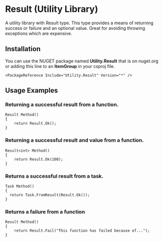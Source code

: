 # Result (Utility Library)

A utility library with Result type. This type provides a means of returning success or failure and an optional value. Great for avoiding throwing exceptions which are expensive.

## Installation

You can use the NUGET package named **Utility.Result** that is on nuget.org or adding this line to an **ItemGroup** in your csproj file.

```
<PackageReference Include="Utility.Result" Version="*" />
```

## Usage Examples

### Returning a successful result from a function.

```
Result Method()
{
    return Result.Ok();
}
```

### Returning a successful result and value from a function.

```
Result<int> Method()
{
    return Result.Ok(100);
}
```

### Returns a successful result from a task.

```
Task Method()
{
  return Task.FromResult(Result.Ok());
}
```

### Returns a failure from a function

```
Result Method()
{
    return Result.Fail("This function has failed because of...");
}
```

